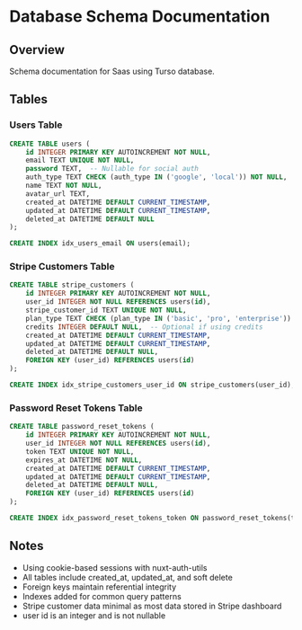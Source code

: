 # Database Schema Documentation

## Overview
Schema documentation for Saas using Turso database.

## Tables

### Users Table
```sql
CREATE TABLE users (
    id INTEGER PRIMARY KEY AUTOINCREMENT NOT NULL,
    email TEXT UNIQUE NOT NULL,
    password TEXT,  -- Nullable for social auth
    auth_type TEXT CHECK (auth_type IN ('google', 'local')) NOT NULL,
    name TEXT NOT NULL,
    avatar_url TEXT,
    created_at DATETIME DEFAULT CURRENT_TIMESTAMP,
    updated_at DATETIME DEFAULT CURRENT_TIMESTAMP,
    deleted_at DATETIME DEFAULT NULL
);

CREATE INDEX idx_users_email ON users(email);
```

### Stripe Customers Table
```sql
CREATE TABLE stripe_customers (
    id INTEGER PRIMARY KEY AUTOINCREMENT NOT NULL,
    user_id INTEGER NOT NULL REFERENCES users(id),
    stripe_customer_id TEXT UNIQUE NOT NULL,
    plan_type TEXT CHECK (plan_type IN ('basic', 'pro', 'enterprise')) NOT NULL,
    credits INTEGER DEFAULT NULL,  -- Optional if using credits
    created_at DATETIME DEFAULT CURRENT_TIMESTAMP,
    updated_at DATETIME DEFAULT CURRENT_TIMESTAMP,
    deleted_at DATETIME DEFAULT NULL,
    FOREIGN KEY (user_id) REFERENCES users(id)
);

CREATE INDEX idx_stripe_customers_user_id ON stripe_customers(user_id);
```

### Password Reset Tokens Table
```sql
CREATE TABLE password_reset_tokens (
    id INTEGER PRIMARY KEY AUTOINCREMENT NOT NULL,
    user_id INTEGER NOT NULL REFERENCES users(id),
    token TEXT UNIQUE NOT NULL,
    expires_at DATETIME NOT NULL,
    created_at DATETIME DEFAULT CURRENT_TIMESTAMP,
    updated_at DATETIME DEFAULT CURRENT_TIMESTAMP,
    deleted_at DATETIME DEFAULT NULL,
    FOREIGN KEY (user_id) REFERENCES users(id)
);

CREATE INDEX idx_password_reset_tokens_token ON password_reset_tokens(token);

```

## Notes
- Using cookie-based sessions with nuxt-auth-utils
- All tables include created_at, updated_at, and soft delete
- Foreign keys maintain referential integrity
- Indexes added for common query patterns
- Stripe customer data minimal as most data stored in Stripe dashboard
- user id is an integer and is not nullable  
